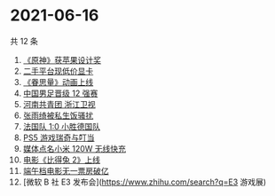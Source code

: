 # 2021-06-16

共 12 条

<!-- BEGIN -->
<!-- 最后更新时间 Wed Jun 16 2021 09:55:59 GMT+0800 (China Standard Time) -->

1. [《原神》获苹果设计奖](https://www.zhihu.com/search?q=原神)
2. [二手平台现低价显卡](https://www.zhihu.com/search?q=显卡)
3. [《眷思量》动画上线](https://www.zhihu.com/search?q=眷思量)
4. [中国男足晋级 12 强赛](https://www.zhihu.com/search?q=中国男足)
5. [河南共青团 浙江卫视](https://www.zhihu.com/search?q=浙江卫视抄袭)
6. [张雨绮被私生饭骚扰](https://www.zhihu.com/search?q=张雨绮)
7. [法国队 1:0 小胜德国队](https://www.zhihu.com/search?q=德法大战)
8. [PS5 游戏瑞奇与叮当](https://www.zhihu.com/search?q=瑞奇与叮当)
9. [媒体点名小米 120W 无线快充](https://www.zhihu.com/search?q=小米快充)
10. [电影《比得兔 2》上线](https://www.zhihu.com/search?q=比得兔2)
11. [端午档电影无一票房破亿](https://www.zhihu.com/search?q=端午档票房)
12. [微软 B 社 E3 发布会](https://www.zhihu.com/search?q=E3 游戏展)

<!-- END -->
